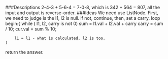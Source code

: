 ###Descriptions
2-4-3 + 5-6-4 = 7-0-8, which is 342 + 564 = 807, all the input and output is reverse-order.
###Ideas
We need use ListNode.
First, we need to judge is the l1, l2 is null. if not, continue,
then, set a carry.
loop begin:{
	while ( l1, l2, carry is not 0)
		sum  = l1.val + l2.val + carry
		carry = sum / 10;
		cur.val = sum % 10;
	
		l1 = l1 - what is calculated, l2 is too.
	)
return the answer.
